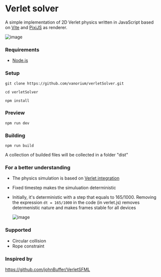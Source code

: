 # Verlet solver

A simple implementation of 2D Verlet physics written in JavaScript based on [Vite](https://vite.dev/) and [PixiJS](https://pixijs.com/) as renderer.

![image](https://github.com/user-attachments/assets/9c01bacf-2f5c-4e80-b8b4-0f880c449464)

### Requirements
- [Node.js](https://nodejs.org/)

### Setup
`git clone https://github.com/vanorium/verletSolver.git`

`cd verletSolver`

`npm install`

### Preview
`npm run dev`

### Building
`npm run build`

A collection of builded files will be collected in a folder "dist"

### For a better understanding
- The physics simulation is based on [Verlet integration](https://en.wikipedia.org/wiki/Verlet_integration)
- Fixed timestep makes the simuluation deterministic
- Initially, it's deterministic with a step that equals to 165/1000. Removing the expression `dt = 165/1000` in the code (in verlet.js) removes determenistic nature and makes frames stable for all devices

  ![image](https://github.com/user-attachments/assets/fae94975-8f9e-456d-b852-2091f5b45744)

  
### Supported
- Сircular collision
- Rope constraint

### Inspired by
https://github.com/johnBuffer/VerletSFML
